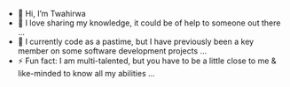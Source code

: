 - 👋 Hi, I’m Twahirwa
- 👀 I love sharing my knowledge, it could be of help to someone out there ...
- 🌱 I currently code as a pastime, but I have previously been a key member on some software development projects ...
- ⚡ Fun fact: I am multi-talented, but you have to be a little close to me & like-minded to know all my abilities ...

<!---
code-with-twahirwa/code-with-twahirwa is a ✨ special ✨ repository because its `README.md` (this file) appears on your GitHub profile.
You can click the Preview link to take a look at your changes.
--->
